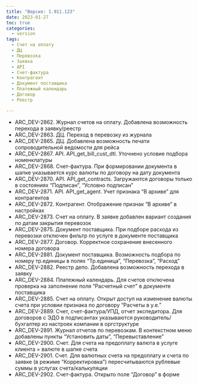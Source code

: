 ```yaml
---
title: "Версия: 1.911.123"
date: 2023-01-27
toc: true
categories:
  - version
tags:
  - Счет на оплату
  - ДЦ
  - Перевозка
  - Заявка
  - API
  - Счет-фактура
  - Контрагент
  - Документ поставщика
  - Платежный календарь
  - Договор
  - Реестр

---
```


-   ARC_DEV-2862. Журнал счетов на оплату. Добавлена возможность перехода в заявку/реестр
-   ARC_DEV-2863. ДЦ. Переход в перевозку из журнала
-   ARC_DEV-2865. ДЦ. Добавлена возможность печати сопроводительной ведомости для рейса
-   ARC_DEV-2867. API. API_get_bill_cust_dtl. Уточнено условие подбора номенклатуры
-   ARC_DEV-2868. Счет-фактура. При формировании документа в шапке указывается курс валюты по договору на дату документа
-   ARC_DEV-2870. API. API_get_contracts. Загружаются договоры только в состояниях “Подписан”, “Условно подписан”
-   ARC_DEV-2871. API. API_get_agent. Учет признака “В архиве” для контрагентов
-   ARC_DEV-2872. Контрагент. Отображение признак “В архиве” в настройках
-   ARC_DEV-2873. Счет на оплату. В заявке добавлен вариант создания по датам закрытия перевозок
-   ARC_DEV-2875. Документ поставщика. При подборе расхода из перевозки отключен фильтр по услуге в документе поставщика
-   ARC_DEV-2877. Договор. Корректное сохранение внесенного номера договора
-   ARC_DEV-2881. Документ поставщика. Возможность подбора по номеру тр.единицы в полях “Тр.единица”, “Перевозка”, “Расход”
-   ARC_DEV-2882. Реестр депо. Добавлена возможность перехода в заявку
-   ARC_DEV-2884. Платежный календарь. Для счетов отключена проверка на заполнение поля “Расчетный счет” в документе поставщика
-   ARC_DEV-2885. Счет на оплату. Открыт доступ на изменение валюты счета при условии признака по договору “Расчеты в у.е.”
-   ARC_DEV-2889. Счет, счет-фактура/УПД, отчет экспедитора. Для договоров с ЭДО в подписантах указываются руководитель/бухгалтер из настроек компании в оргструктуре
-   ARC_DEV-2891. Журнал отчетов по перевозкам. В контекстном меню добавлены пункты “Установить даты”, “Перевыставление”
-   ARC_DEV-2900. Счет. Для счета на предоплату валюта в услуге клиента = валюте в шапке счета
-   ARC_DEV-2901. Счет. Для валютных счета на предоплату и счета по заявке (в режиме “Корректировка”) пересчитываются рублевые суммы в услугах счета/калькуляции
-   ARC_DEV-2902. Счет-фактура. Открыто поле “Договор” в форме
